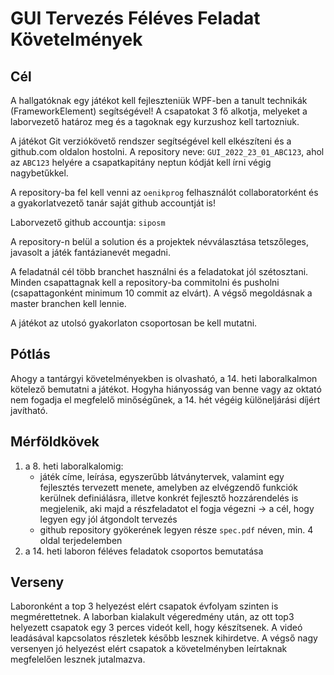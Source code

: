 # GUI Tervezés Féléves Feladat Követelmények

## Cél

A hallgatóknak egy játékot kell fejleszteniük WPF-ben a tanult technikák (FrameworkElement) segítségével! A csapatokat 3 fő alkotja, melyeket a laborvezető határoz meg és a tagoknak egy kurzushoz kell tartozniuk.

A játékot Git verziókövető rendszer segítségével kell elkészíteni és a github.com oldalon hostolni. A repository neve: `GUI_2022_23_01_ABC123`, ahol az `ABC123` helyére a csapatkapitány neptun kódját kell írni végig nagybetűkkel.

A repository-ba fel kell venni az `oenikprog` felhasználót collaboratorként és a gyakorlatvezető tanár saját github accountját is!

Laborvezető github accountja: `siposm`

A repository-n belül a solution és a projektek névválasztása tetszőleges, javasolt a játék fantázianevét megadni.

A feladatnál cél több branchet használni és a feladatokat jól szétosztani. Minden csapattagnak kell a repository-ba commitolni és pusholni (csapattagonként minimum 10 commit az elvárt). A végső megoldásnak a master branchen kell lennie.

A játékot az utolsó gyakorlaton csoportosan be kell mutatni.

## Pótlás

Ahogy a tantárgyi követelményekben is olvasható, a 14. heti laboralkalmon kötelező bemutatni a játékot. Hogyha hiányosság van benne vagy az oktató nem fogadja el megfelelő minőségűnek, a 14. hét végéig különeljárási díjért javítható.

## Mérföldkövek

1. a 8. heti laboralkalomig:
    - játék címe, leírása, egyszerűbb látványtervek, valamint egy fejlesztés tervezett menete, amelyben az elvégzendő funkciók kerülnek definiálásra, illetve konkrét fejlesztő hozzárendelés is megjelenik, aki majd a részfeladatot el fogja végezni → a cél, hogy legyen egy jól átgondolt tervezés
    - github repository gyökerének legyen része `spec.pdf` néven, min. 4 oldal terjedelemben
2. a 14. heti laboron féléves feladatok csoportos bemutatása

## Verseny

Laboronként a top 3 helyezést elért csapatok évfolyam szinten is megmérettetnek. A laborban kialakult végeredmény után, az ott top3 helyezett csapatok egy 3 perces videót kell, hogy készítsenek. A videó leadásával kapcsolatos részletek később lesznek kihirdetve. A végső nagy versenyen jó helyezést elért csapatok a követelményben leírtaknak megfelelően lesznek jutalmazva.